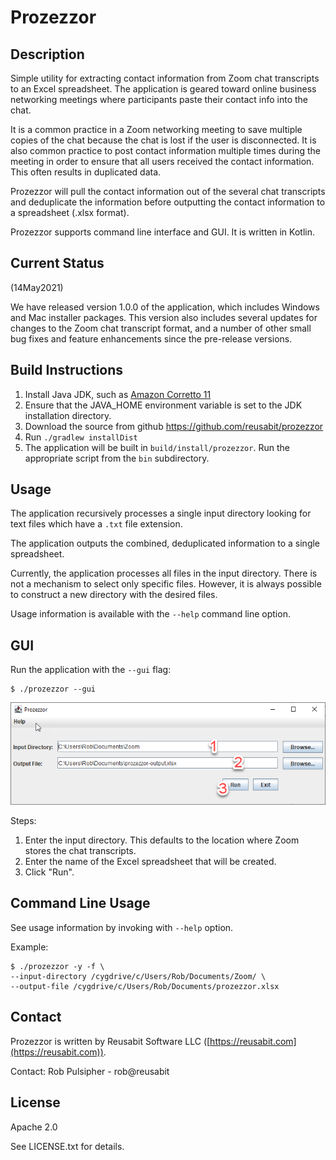 # Prozezzor

## Description

Simple utility for extracting contact information from Zoom chat 
transcripts to an Excel spreadsheet. The application is geared 
toward online business networking 
meetings where participants paste their contact info into the chat. 

It is a common practice in a Zoom networking meeting to save multiple
copies of the chat because the chat is lost if the user is 
disconnected. It is also common practice to post contact information
multiple times during the meeting in order to ensure that all users
received the contact information. This often results in duplicated
data.

Prozezzor will pull the contact information out of the several chat transcripts
and deduplicate the information before outputting the contact information
to a spreadsheet (.xlsx format).

Prozezzor supports command line interface and GUI. It is written in Kotlin.


## Current Status

(14May2021)

We have released version 1.0.0 of the application, which includes Windows and
Mac installer packages. This version also includes several updates for
changes to the Zoom chat transcript format, and a number of other small bug
fixes and feature enhancements since the pre-release versions.

## Build Instructions

1. Install Java JDK, such as 
   [Amazon Corretto 11](https://docs.aws.amazon.com/corretto/latest/corretto-11-ug/downloads-list.html)
2. Ensure that the JAVA_HOME environment variable is set to the JDK
   installation directory.
3. Download the source from github https://github.com/reusabit/prozezzor
4. Run ```./gradlew installDist```
5. The application will be built in ```build/install/prozezzor```. Run
   the appropriate script from the ```bin``` subdirectory.

## Usage

The application recursively processes a single input directory 
looking for text files which have a ```.txt``` file extension.

The application outputs the combined, deduplicated information to
a single spreadsheet.

Currently, the application processes all files in the input directory.
There is not a mechanism to select only specific files. However,
it is always possible to construct a new directory with the desired
files.

Usage information is available with the ```--help``` command line
option.

## GUI

Run the application with the ```--gui``` flag:

```
$ ./prozezzor --gui
```

![Screenshot of GUI with labeled steps](doc/guiScreenshot.png)

Steps:
1. Enter the input directory. This defaults to the location where
   Zoom stores the chat transcripts.
2. Enter the name of the Excel spreadsheet that will be created.
3. Click "Run".

## Command Line Usage

See usage information by invoking with ```--help``` option.

Example:

```
$ ./prozezzor -y -f \
--input-directory /cygdrive/c/Users/Rob/Documents/Zoom/ \
--output-file /cygdrive/c/Users/Rob/Documents/prozezzor.xlsx
```

## Contact

Prozezzor is written by Reusabit Software LLC ([https://reusabit.com](https://reusabit.com)).

Contact: Rob Pulsipher - rob@reusabit

## License

Apache 2.0

See LICENSE.txt for details.
